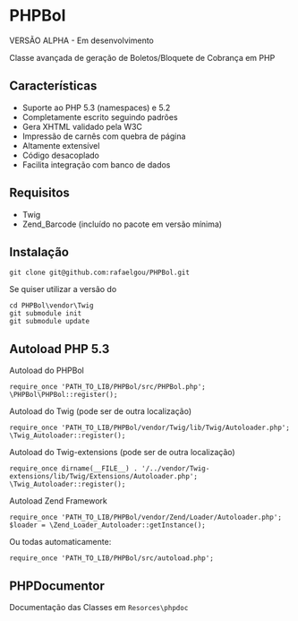 # PHPBol

VERSÃO ALPHA - Em desenvolvimento

Classe avançada de geração de Boletos/Bloquete de Cobrança em PHP

## Características

* Suporte ao PHP 5.3 (namespaces) e 5.2
* Completamente escrito seguindo padrões
* Gera XHTML validado pela W3C
* Impressão de carnês com quebra de página
* Altamente extensível
* Código desacoplado
* Facilita integração com banco de dados


## Requisitos

* Twig
* Zend_Barcode (incluído no pacote em versão mínima)

## Instalação

    git clone git@github.com:rafaelgou/PHPBol.git

Se quiser utilizar a versão do

    cd PHPBol\vendor\Twig
    git submodule init
    git submodule update

## Autoload PHP 5.3

Autoload do PHPBol

    require_once 'PATH_TO_LIB/PHPBol/src/PHPBol.php';
    \PHPBol\PHPBol::register();

Autoload do Twig (pode ser de outra localização)

    require_once 'PATH_TO_LIB/PHPBol/vendor/Twig/lib/Twig/Autoloader.php';
    \Twig_Autoloader::register();

Autoload do Twig-extensions (pode ser de outra localização)

    require_once dirname(__FILE__) . '/../vendor/Twig-extensions/lib/Twig/Extensions/Autoloader.php';
    \Twig_Autoloader::register();

Autoload Zend Framework

    require_once 'PATH_TO_LIB/PHPBol/vendor/Zend/Loader/Autoloader.php';
    $loader = \Zend_Loader_Autoloader::getInstance();

Ou todas automaticamente:

    require_once 'PATH_TO_LIB/PHPBol/src/autoload.php';

## PHPDocumentor

Documentação das Classes em `Resorces\phpdoc`

